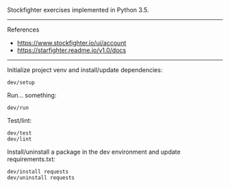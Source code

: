 Stockfighter exercises implemented in Python 3.5.

---

References

- <https://www.stockfighter.io/ui/account>
- <https://starfighter.readme.io/v1.0/docs>

---

Initialize project venv and install/update dependencies:

    dev/setup

Run... something:

    dev/run

Test/lint:

    dev/test
    dev/lint

Install/uninstall a package in the dev environment and update requirements.txt:

    dev/install requests
    dev/uninstall requests
